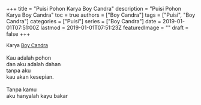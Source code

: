 +++
title = "Puisi Pohon Karya Boy Candra"
description = "Puisi Pohon Karya Boy Candra"
toc = true
authors = ["Boy Candra"]
tags = ["Puisi", "Boy Candra"]
categories = ["Puisi"]
series = ["Boy Candra"]
date = 2019-01-01T07:51:00Z
lastmod = 2019-01-01T07:51:23Z
featuredImage = ""
draft = false
+++

<div style="text-align: justify;">
<div style="font-size: small;">Karya <a href="/authors/boy-candra/" target="_blank">Boy Candra</a></div><br />
Kau adalah pohon<br />dan aku adalah dahan<br />tanpa aku<br />kau akan kesepian.<br /><br />Tanpa kamu<br />aku hanyalah kayu bakar</div>
